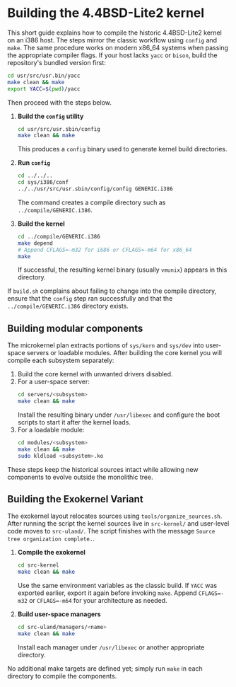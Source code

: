 # Building the 4.4BSD-Lite2 kernel

This short guide explains how to compile the historic 4.4BSD-Lite2 kernel on an i386 host. The steps mirror the classic workflow using `config` and `make`. The same procedure works on modern x86_64 systems when passing the appropriate compiler flags.
If your host lacks `yacc` or `bison`, build the repository's bundled version first:
```sh
cd usr/src/usr.bin/yacc
make clean && make
export YACC=$(pwd)/yacc
```
Then proceed with the steps below.

1. **Build the `config` utility**
   ```sh
   cd usr/src/usr.sbin/config
   make clean && make
   ```
   This produces a `config` binary used to generate kernel build directories.

2. **Run `config`**
   ```sh
   cd ../../..
   cd sys/i386/conf
   ../../usr/src/usr.sbin/config/config GENERIC.i386
   ```
   The command creates a compile directory such as `../compile/GENERIC.i386`.

3. **Build the kernel**
   ```sh
   cd ../compile/GENERIC.i386
   make depend
   # Append CFLAGS=-m32 for i686 or CFLAGS=-m64 for x86_64
   make
   ```
   If successful, the resulting kernel binary (usually `vmunix`) appears in this directory.

If `build.sh` complains about failing to change into the compile directory, ensure that the `config` step ran successfully and that the `../compile/GENERIC.i386` directory exists.

## Building modular components

The microkernel plan extracts portions of `sys/kern` and `sys/dev` into user-space servers or loadable modules.  After building the core kernel you will compile each subsystem separately:

1. Build the core kernel with unwanted drivers disabled.
2. For a user-space server:
   ```sh
   cd servers/<subsystem>
   make clean && make
   ```
   Install the resulting binary under `/usr/libexec` and configure the boot scripts to start it after the kernel loads.
3. For a loadable module:
   ```sh
   cd modules/<subsystem>
   make clean && make
   sudo kldload <subsystem>.ko
   ```

These steps keep the historical sources intact while allowing new components to evolve outside the monolithic tree.

## Building the Exokernel Variant

The exokernel layout relocates sources using `tools/organize_sources.sh`. After running the script the kernel sources live in `src-kernel/` and user-level code moves to `src-uland/`. The script finishes with the message `Source tree organization complete.`.

1. **Compile the exokernel**
   ```sh
   cd src-kernel
   make clean && make
   ```
   Use the same environment variables as the classic build. If `YACC` was exported earlier, export it again before invoking `make`. Append `CFLAGS=-m32` or `CFLAGS=-m64` for your architecture as needed.

2. **Build user-space managers**
   ```sh
   cd src-uland/managers/<name>
   make clean && make
   ```
   Install each manager under `/usr/libexec` or another appropriate directory.

No additional make targets are defined yet; simply run `make` in each directory to compile the components.
